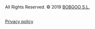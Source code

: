 

All Rights Reserved. © 2019 [BOBGOO S.L.](https://www.bobgoo.com)

<a href="https://twitter.com/safewebforkids"><span class="fa-stack fa-lg">
<i class="fa fa-circle fa-stack-2x"></i>
<i class="fa fa-twitter fa-stack-1x" style="color: black;"></i>
</span></a>
<a href="https://www.facebook.com/626476767372775">
<span class="fa-stack fa-lg">
<i class="fa fa-circle fa-stack-2x"></i>
<i class="fa fa-facebook fa-stack-1x" style="color: black;"></i>
</span></a>
<a href="mailto:support@bobgoo.com?subject=Safe%20Web%20for%20kids%20Support">
<span class="fa-stack fa-lg">
<i class="fa fa-circle fa-stack-2x"></i>
<i class="fa fa-envelope fa-stack-1x" style="color: black;"></i>
</span></a>
<a href="{{ site.appstore_link }}">
<span class="fa-stack fa-lg">
<i class="fa fa-circle fa-stack-2x"></i>
<i class="fa fa-apple fa-stack-1x" style="color: black;"></i>
</span></a><br>
[Privacy policy](https://www.bobgoo.com/privacy.html)